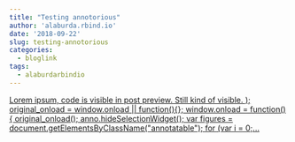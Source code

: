 ```yaml
---
title: "Testing annotorious"
author: 'alaburda.rbind.io'
date: '2018-09-22'
slug: testing-annotorious
categories:
  - bloglink
tags:
  - alaburdarbindio
---
```


[Lorem ipsum, code is visible in post preview. Still kind of visible. ); original_onload = window.onload || function(){}; window.onload = function() { original_onload(); anno.hideSelectionWidget(); var figures = document.getElementsByClassName("annotatable"); for (var i = 0;...<click to read more>](https://alaburda.rbind.io/post/testing-annotorious/)

